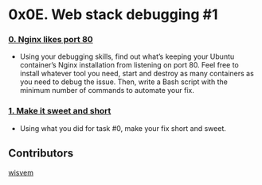 # 0x0E. Web stack debugging #1

### [0. Nginx likes port 80](./0-nginx_likes_port_80)
- Using your debugging skills, find out what’s keeping your Ubuntu container’s Nginx installation from listening on port 80. Feel free to install whatever tool you need, start and destroy as many containers as you need to debug the issue. Then, write a Bash script with the minimum number of commands to automate your fix.

### [1. Make it sweet and short](./1-debugging_made_short)
- Using what you did for task #0, make your fix short and sweet.

## Contributors
[wisvem](https://github.com/wisvem)

